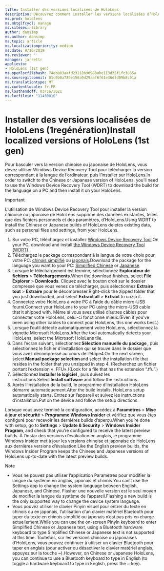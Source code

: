 ```yaml
---
title: Installer des versions localisées de HoloLens
description: Découvrez comment installer les versions localisées d’HoloLens (1ère génération), y compris les versions chinoise et japonaise.
ms.prod: hololens
ms.mktglfcycl: manage
ms.sitesec: library
author: dansimp
ms.author: dansimp
ms.topic: article
ms.localizationpriority: medium
ms.date: 9/16/2019
ms.reviewer: ''
manager: jarrettr
appliesto:
- HoloLens (1st gen)
ms.openlocfilehash: 74eb003aafd23218b90988abe113d35f1fc3035a
ms.sourcegitcommit: 01c0b0a789e156a9d29aaf6f61e36dfd09b8c01a
ms.translationtype: MT
ms.contentlocale: fr-FR
ms.lasthandoff: 03/16/2021
ms.locfileid: "11439010"
---
```

# <a name="install-localized-versions-of-hololens-1st-gen"></a><span data-ttu-id="c47dd-103">Installer des versions localisées de HoloLens (1regénération)</span><span class="sxs-lookup"><span data-stu-id="c47dd-103">Install localized versions of HoloLens (1st gen)</span></span>

<span data-ttu-id="c47dd-104">Pour basculer vers la version chinoise ou japonaise de HoloLens, vous devez utiliser Windows Device Recovery Tool pour télécharger la version correspondant à la langue de l’ordinateur, puis l’installer sur HoloLens.</span><span class="sxs-lookup"><span data-stu-id="c47dd-104">In order to switch to the Chinese or Japanese version of HoloLens, you’ll need to use the Windows Device Recovery Tool (WDRT) to download the build for the language on a PC and then install it on your HoloLens.</span></span>

> [!IMPORTANT]
> <span data-ttu-id="c47dd-105">L’utilisation de Windows Device Recovery Tool pour installer la version chinoise ou japonaise de HoloLens supprime des données existantes, telles que des fichiers personnels et des paramètres, d’HoloLens.</span><span class="sxs-lookup"><span data-stu-id="c47dd-105">Using WDRT to install the Chinese or Japanese builds of HoloLens deletes existing data, such as personal files and settings, from your HoloLens.</span></span> 

1. <span data-ttu-id="c47dd-106">Sur votre PC, téléchargez et installez [Windows Device Recovery Tool](https://support.microsoft.com/help/12379).</span><span class="sxs-lookup"><span data-stu-id="c47dd-106">On your PC, download and install [the Windows Device Recovery Tool (WDRT)](https://support.microsoft.com/help/12379).</span></span>
1. <span data-ttu-id="c47dd-107">Téléchargez le package correspondant à la langue de votre choix pour votre PC: [chinois simplifié](https://aka.ms/hololensdownload-ch) ou [japonais](https://aka.ms/hololensdownload-jp).</span><span class="sxs-lookup"><span data-stu-id="c47dd-107">Download the package for the language you want to your PC:  [Simplified Chinese](https://aka.ms/hololensdownload-ch) or [Japanese](https://aka.ms/hololensdownload-jp).</span></span>
1. <span data-ttu-id="c47dd-108">Lorsque le téléchargement est terminé, sélectionnez **Explorateur de fichiers** > **Téléchargements**.</span><span class="sxs-lookup"><span data-stu-id="c47dd-108">When the download finishes, select **File Explorer** > **Downloads**.</span></span> <span data-ttu-id="c47dd-109">Cliquez avec le bouton droit sur le dossier compressé que vous venez de télécharger, puis sélectionnez **Extraire tout** > **Extraire** pour le décompresser.</span><span class="sxs-lookup"><span data-stu-id="c47dd-109">Right-click the zipped folder that you just downloaded, and select **Extract all** > **Extract** to unzip it.</span></span>
1. <span data-ttu-id="c47dd-110">Connectez votre HoloLens à votre PC à l’aide du câble micro-USB fourni.</span><span class="sxs-lookup"><span data-stu-id="c47dd-110">Connect your HoloLens to your PC using the micro-USB cable that it shipped with.</span></span> <span data-ttu-id="c47dd-111">Même si vous avez utilisé d’autres câbles pour connecter votre HoloLens, celui-ci fonctionne mieux.</span><span class="sxs-lookup"><span data-stu-id="c47dd-111">(Even if you've been using other cables to connect your HoloLens, this one works best.)</span></span>
1. <span data-ttu-id="c47dd-112">Lorsque l’outil détecte automatiquement votre HoloLens, sélectionnez la vignette Microsoft HoloLens.</span><span class="sxs-lookup"><span data-stu-id="c47dd-112">After the tool automatically detects your HoloLens, select the Microsoft HoloLens tile.</span></span>
1. <span data-ttu-id="c47dd-113">Dans l’écran suivant, sélectionnez **Sélection manuelle du package** , puis sélectionnez le fichier d’installation qui se trouve dans le dossier que vous avez décompressé au cours de l’étape4.</span><span class="sxs-lookup"><span data-stu-id="c47dd-113">On the next screen, select **Manual package selection** and select the installation file that resides in the folder that you unzipped in step 4.</span></span> <span data-ttu-id="c47dd-114">(Recherchez un fichier portant l’extension «. FFU».)</span><span class="sxs-lookup"><span data-stu-id="c47dd-114">(Look for a file that has the extension “.ffu”.)</span></span> 
1. <span data-ttu-id="c47dd-115">Sélectionnez **Installer le logiciel** , puis suivez les instructions.</span><span class="sxs-lookup"><span data-stu-id="c47dd-115">Select **Install software** and follow the instructions.</span></span> 
1. <span data-ttu-id="c47dd-116">Après l’installation de la build, le programme d’installation HoloLens démarre automatiquement.</span><span class="sxs-lookup"><span data-stu-id="c47dd-116">After the build installs, HoloLens setup automatically starts.</span></span> <span data-ttu-id="c47dd-117">Entrez sur l’appareil et suivez les instructions d’installation.</span><span class="sxs-lookup"><span data-stu-id="c47dd-117">Put on the device and follow the setup directions.</span></span> 

<span data-ttu-id="c47dd-118">Lorsque vous avez terminé la configuration, accédez à **Paramètres** > **Mise à jour et sécurité** > **Programme Windows Insider** et vérifiez que vous êtes configuré pour recevoir les dernières builds d’aperçu.</span><span class="sxs-lookup"><span data-stu-id="c47dd-118">When you’re done with setup, go to **Settings** > **Update & Security** > **Windows Insider Program**, and check that you’re configured to receive the latest preview builds.</span></span> <span data-ttu-id="c47dd-119">À l’instar des versions d’évaluation en anglais, le programme Windows Insider met à jour les versions chinoise et japonaise de HoloLens aux dernières versions d’évaluation.</span><span class="sxs-lookup"><span data-stu-id="c47dd-119">Like the English preview builds, the Windows Insider Program keeps the Chinese and Japanese versions of HoloLens up-to-date with the latest preview builds.</span></span>

> [!NOTE]
>  
> - <span data-ttu-id="c47dd-120">Vous ne pouvez pas utiliser l’application Paramètres pour modifier la langue du système en anglais, japonais et chinois.</span><span class="sxs-lookup"><span data-stu-id="c47dd-120">You can’t use the Settings app to change the system language between English, Japanese, and Chinese.</span></span> <span data-ttu-id="c47dd-121">Flasher une nouvelle version est le seul moyen de modifier la langue du système de l’appareil.</span><span class="sxs-lookup"><span data-stu-id="c47dd-121">Flashing a new build is the only supported way to change the device system language.</span></span>
> - <span data-ttu-id="c47dd-122">Vous pouvez utiliser le clavier Pinyin visuel pour entrer du texte en chinois ou en japonais, l’utilisation d’un clavier matériel Bluetooth pour taper du texte en chinois simplifié ou japonais n’est pas pris en charge actuellement.</span><span class="sxs-lookup"><span data-stu-id="c47dd-122">While you can use the on-screen Pinyin keyboard to enter Simplified Chinese or Japanese text, using a Bluetooth hardware keyboard to type Simplified Chinese or Japanese text is not supported at this time.</span></span>  <span data-ttu-id="c47dd-123">Toutefois, sur les versions chinoise ou japonaises d’HoloLens, vous pouvez continuer à utiliser un clavier Bluetooth pour taper en anglais (pour activer ou désactiver le clavier matériel anglais, appuyez sur la touche ~).</span><span class="sxs-lookup"><span data-stu-id="c47dd-123">However, on Chinese or Japanese HoloLens, you can continue to use a Bluetooth keyboard to type in English (to toggle a hardware keyboard to type in English, press the ~ key).</span></span>
